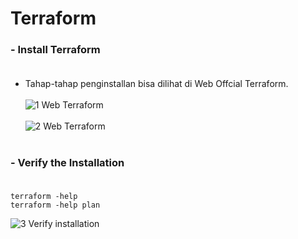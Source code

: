 # Terraform <br/>
### - Install Terraform <br/><br/>
- Tahap-tahap penginstallan bisa dilihat di Web Offcial Terraform.<br><br>![1  Web Terraform](https://github.com/darblietz/devops17-dw--M-Yusuf-Haidar-/assets/98991080/d1b42e32-529f-4ccc-8101-13b6af8683c7)<br/><br/>![2  Web Terraform](https://github.com/darblietz/devops17-dw--M-Yusuf-Haidar-/assets/98991080/c199551f-c27b-4b27-aa15-bbec0b54be7d)<br><br>
### - Verify the Installation<br><br>
```
terraform -help
terraform -help plan
```
![3  Verify installation](https://github.com/darblietz/devops17-dw--M-Yusuf-Haidar-/assets/98991080/370936ac-0ec9-45fd-ac73-ee0c51a340e5)


